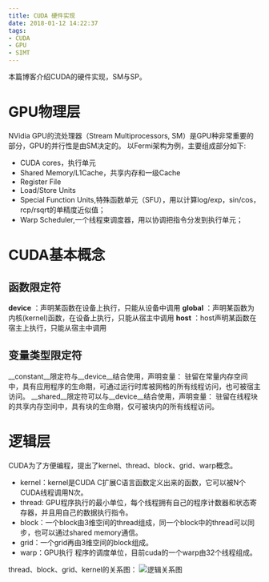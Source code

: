```yaml
---
title: CUDA 硬件实现
date: 2018-01-12 14:22:37
tags:
- CUDA
- GPU
- SIMT
---
```

本篇博客介绍CUDA的硬件实现，SM与SP。
<!--more-->

# GPU物理层

NVidia GPU的流处理器（Stream Multiprocessors, SM）是GPU种非常重要的部分，GPU的并行性是由SM决定的。
以Fermi架构为例，主要组成部分如下:

+ CUDA cores，执行单元
+ Shared Memory/L1Cache，共享内存和一级Cache
+ Register File
+ Load/Store Units
+ Special Function Units,特殊函数单元（SFU），用以计算log/exp，sin/cos，rcp/rsqrt的单精度近似值；
+ Warp Scheduler,一个线程束调度器，用以协调把指令分发到执行单元；



# CUDA基本概念

## 函数限定符

__device__ ：声明某函数在设备上执行，只能从设备中调用
__global__ ：声明某函数为内核(kernel)函数，在设备上执行，只能从宿主中调用
__host__ ：host声明某函数在宿主上执行，只能从宿主中调用

## 变量类型限定符

__constant__限定符与__device__结合使用，声明变量：
    驻留在常量内存空间中，具有应用程序的生命期，可通过运行时库被网格的所有线程访问，也可被宿主访问。
__shared__限定符可以与__device__结合使用，声明变量：
    驻留在线程块的共享内存空间中，具有块的生命期，仅可被块内的所有线程访问。

# 逻辑层

CUDA为了方便编程，提出了kernel、thread、block、grid、warp概念。
- kernel：kernel是CUDA C扩展C语言函数定义出来的函数，它可以被N个CUDA线程调用N次。
- thread: GPU程序执行的最小单位，每个线程拥有自己的程序计数器和状态寄存器，并且用自己的数据执行指令。
- block：一个block由3维空间的thread组成，同一个block中的thread可以同步，也可以通过shared memory通信。
- grid：一个grid再由3维空间的block组成。
- warp：GPU执行 程序的调度单位，目前cuda的一个warp由32个线程组成。

thread、block、grid、kernel的关系图：
![逻辑关系图](../CUDA-硬件实现/CUDA逻辑图.jpg)


